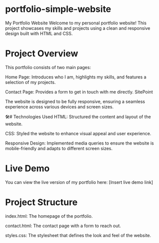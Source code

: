 # portfolio-simple-website
My Portfolio Website
Welcome to my personal portfolio website! This project showcases my skills and projects using a clean and responsive design built with HTML and CSS.

# Project Overview
This portfolio consists of two main pages:

Home Page: Introduces who I am, highlights my skills, and features a selection of my projects.

Contact Page: Provides a form to get in touch with me directly.
SitePoint

The website is designed to be fully responsive, ensuring a seamless experience across various devices and screen sizes.

🛠# Technologies Used
HTML: Structured the content and layout of the website.

CSS: Styled the website to enhance visual appeal and user experience.

Responsive Design: Implemented media queries to ensure the website is mobile-friendly and adapts to different screen sizes.

# Live Demo
You can view the live version of my portfolio here: [Insert live demo link]

# Project Structure
index.html: The homepage of the portfolio.

contact.html: The contact page with a form to reach out.

styles.css: The stylesheet that defines the look and feel of the website.
